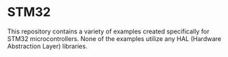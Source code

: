 # STM32

This repository contains a variety of examples created specifically for STM32 microcontrollers. None of the examples utilize any HAL (Hardware Abstraction Layer) libraries.